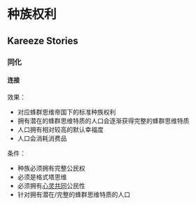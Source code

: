 # 种族权利

## Kareeze Stories

### 同化

#### 连接

效果：

* 对应蜂群思维帝国下的标准种族权利
* 拥有潜在的蜂群思维特质的人口会逐渐获得完整的蜂群思维特质
* 人口拥有相对较高的默认幸福度
* 人口会消耗消费品

条件：

* 种族必须拥有完整公民权
* 必须是格式塔思维
* 必须拥有[心灵共同](公民性.md#心灵共同)公民性
* 针对拥有潜在/完整的蜂群思维特质的人口